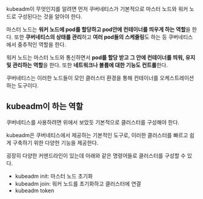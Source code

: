 kubeadm이 무엇인지를 알려면 먼저 쿠버네티스가 기본적으로 마스터 노드와 워커 노드로 구성된다는 것을 알아야 한다.

마스터 노드는 **워커 노드에 pod를 할당하고 pod안에 컨테이너를 띄우게 하는 역할**을 한다. 또한 **쿠버네티스의 상태를 관리**하고 **여러 pod들의 스케줄링**도 하는 등 쿠버네티스에서 중추적인 역할을 한다.

워커 노드는 마스터 노드와 통신하면서 **pod를 할당 받고 그 안에 컨테이너를 띄워, 유지 및 관리하는 역할**을 한다. 또한 **네트워크나 볼륨에 대한 기능도 컨트롤**한다.

쿠버네티스는 이러한 노드들이 모인 클러스터 환경을 통해 컨테이너를 오케스트레이션 하는 도구이다.

## kubeadm이 하는 역할

쿠버네티스를 사용하려면 위에서 보았듯 기본적으로 클러스터를 구성해야 한다.

kubeadm은 쿠버네티스에서 제공하는 기본적인 도구로, 이러한 클러스터를 빠르고 쉽게 구축하기 위한 다양한 기능을 제공한다.

굉장히 다양한 커맨드라인이 있는데 아래와 같은 명령어들로 클러스터를 구성할 수 있다.
- kubeadm init: 마스터 노드 초기화
- kubeadm join: 워커 노드를 초기화하고 클러스터에 연결
- kubeadm token